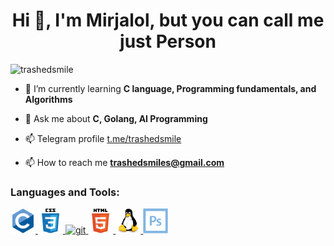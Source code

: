 <h1 align="center">Hi 👋, I'm Mirjalol, but you can call me just Person</h1>

<p align="left"> <img src="https://komarev.com/ghpvc/?username=trashedsmile&label=Profile%20views&color=40e0d0&style=plastic" alt="trashedsmile" /> </p>

- 🌱 I’m currently learning **C language, Programming fundamentals, and Algorithms**

- 💬 Ask me about **C, Golang, AI Programming**

- 📫 Telegram profile [t.me/trashedsmile](t.me/trashedsmile)

- 📫 How to reach me **trashedsmiles@gmail.com**

<!-- <h3 align="left">Connect with me:</h3>
<p align="left">
<a href="https://twitter.com/trashedsmile" target="blank"><img align="center" src="https://raw.githubusercontent.com/rahuldkjain/github-profile-readme-generator/master/src/images/icons/Social/twitter.svg" alt="trashedsmile" height="30" width="40" /></a>
<a href="https://instagram.com/trashedsmile" target="blank"><img align="center" src="https://raw.githubusercontent.com/rahuldkjain/github-profile-readme-generator/master/src/images/icons/Social/instagram.svg" alt="trashedsmile" height="30" width="40" /></a>
<a href="https://www.youtube.com/c/trashedsmile" target="blank"><img align="center" src="https://raw.githubusercontent.com/rahuldkjain/github-profile-readme-generator/master/src/images/icons/Social/youtube.svg" alt="trashedsmile" height="30" width="40" /></a>
</p> -->

<h3 align="left">Languages and Tools:</h3>

<p align="left"> <a href="https://www.cprogramming.com/" target="_blank" rel="noreferrer"> <img src="https://raw.githubusercontent.com/devicons/devicon/master/icons/c/c-original.svg" alt="c" width="40" height="40"/> </a> <a href="https://www.w3schools.com/css/" target="_blank" rel="noreferrer"> <img src="https://raw.githubusercontent.com/devicons/devicon/master/icons/css3/css3-original-wordmark.svg" alt="css3" width="40" height="40"/> </a> <a href="https://git-scm.com/" target="_blank" rel="noreferrer"> <img src="https://www.vectorlogo.zone/logos/git-scm/git-scm-icon.svg" alt="git" width="40" height="40"/> </a> <a href="https://www.w3.org/html/" target="_blank" rel="noreferrer"> <img src="https://raw.githubusercontent.com/devicons/devicon/master/icons/html5/html5-original-wordmark.svg" alt="html5" width="40" height="40"/> </a> <!--<a href="https://developer.mozilla.org/en-US/docs/Web/JavaScript" target="_blank" rel="noreferrer"> <img src="https://raw.githubusercontent.com/devicons/devicon/master/icons/javascript/javascript-original.svg" alt="javascript" width="40" height="40"/> </a>--> <a href="https://www.linux.org/" target="_blank" rel="noreferrer"> <img src="https://raw.githubusercontent.com/devicons/devicon/master/icons/linux/linux-original.svg" alt="linux" width="40" height="40"/> </a> <a href="https://www.photoshop.com/en" target="_blank" rel="noreferrer"> <img src="https://raw.githubusercontent.com/devicons/devicon/master/icons/photoshop/photoshop-line.svg" alt="photoshop" width="40" height="40"/> </a> </p>

<!--<p>01001000 01100101 01101100 01101100 01101111 00101100 00100000 01001001 00100111 01101101 00100000 01010000 01100101 01110010 01110011 01101111 01101110 00101110 00001010 01001001 00100111 01101101 00100000 01101010 01110101 01110011 01110100 00100000 01100001 00100000 01110000 01100101 01110010 01110011 01101111 01101110 00101110 00100000 01001001 00100000 01110111 01100001 01110011 00100000 01100010 01101111 01110010 01101110 00100000 01101001 01101110 00100000 01010101 01111010 01100010 01100101 01101011 01101001 01110011 01110100 01100001 01101110 00100000 01101001 01101110 00100000 00110010 00110000 00110000 00110110 00100000 01101111 01101110 00100000 01001010 01110101 01101100 01111001 00100000 00110010 00110011 01110010 01100100 00101110 00100000 01001001 00100000 01101000 01100001 01110110 01100101 00100000 01110011 01101111 01101101 01100101 00100000 01101011 01101110 01101111 01110111 01101100 01100101 01100100 01100111 01100101 00100000 01101001 01101110 00100000 01000011 01101111 01101101 01110000 01110101 01110100 01100101 01110010 00100000 01010011 01100011 01101001 01100101 01101110 01100011 01100101 00101100 00100000 01000011 01111001 01100010 01100101 01110010 00100000 01010011 01100101 01100011 01110101 01110010 01101001 01110100 01111001 00101100 00100000 01001100 01101001 01101110 01110101 01111000 00101100 00100000 01001000 01100001 01110010 01100100 01110111 01100001 01110010 01100101 00100000 01010011 01100011 01101001 01100101 01101110 01100011 01100101 00100000 01100001 01101110 01100100 00100000 01000110 01110010 01101111 01101110 01110100 00100000 01000101 01101110 01100100 00100000 01110000 01110010 01101111 01100111 01110010 01100001 01101101 01101101 01101001 01101110 01100111 00101110 00100000 01001001 00100000 01100011 01100001 01101110 00100000 01110011 01110000 01100101 01100001 01101011 00100000 01101001 01101110 00100000 00110011 00100000 01101100 01100001 01101110 01100111 01110101 01100001 01100111 01100101 01110011 00101100 00100000 01000101 01101110 01100111 01101100 01101001 01110011 01101000 00101100 00100000 01010010 01110101 01110011 01110011 01101001 01100001 01101110 00100000 01100001 01101110 01100100 00100000 01010101 01111010 01100010 01100101 01101011 00101110</p>-->
